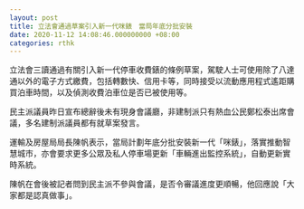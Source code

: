 ```yaml
---
layout: post
title: 立法會通過草案引入新一代咪錶　當局年底分批安裝　
date: 2020-11-12 14:08:46.000000000 +08:00
categories: rthk
---
```


立法會三讀通過有關引入新一代停車收費錶的條例草案，駕駛人士可使用除了八達通以外的電子方式繳費，包括轉數快、信用卡等，同時接受以流動應用程式遙距購買泊車時間，以及偵測收費泊車位是否已被使用等。

民主派議員昨日宣布總辭後未有現身會議廳，非建制派只有熱血公民鄭松泰出席會議，多名建制派議員都有就草案發言。

運輸及房屋局局長陳帆表示，當局計劃年底分批安裝新一代「咪錶」，落實推動智慧城市，亦會要求更多公眾及私人停車場更新「車輛進出監控系統」，自動更新實時系統。

陳帆在會後被記者問到民主派不參與會議，是否令審議進度更順暢，他回應說「大家都是認真做事」。
